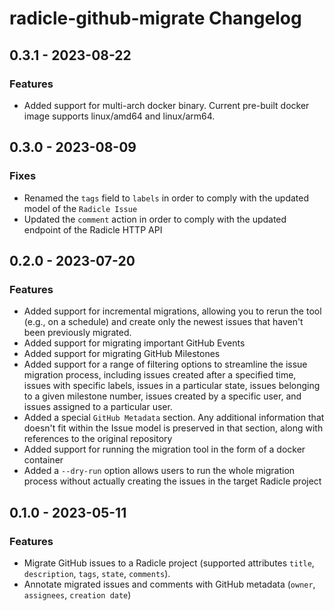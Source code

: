 # radicle-github-migrate Changelog

## 0.3.1 - 2023-08-22
### Features
* Added support for multi-arch docker binary. Current pre-built docker image supports linux/amd64 and linux/arm64.

## 0.3.0 - 2023-08-09
### Fixes
* Renamed the `tags` field to `labels` in order to comply with the updated model of the `Radicle Issue`
* Updated the `comment` action in order to comply with the updated endpoint of the Radicle HTTP API

## 0.2.0 - 2023-07-20
### Features
* Added support for incremental migrations, allowing you to rerun the tool (e.g., on a schedule) and create only the newest issues that haven't been previously migrated.
* Added support for migrating important GitHub Events
* Added support for migrating GitHub Milestones
* Added support for a range of filtering options to streamline the issue migration process, including issues created after a specified time, issues with specific labels, issues in a particular state, issues belonging to a given milestone number, issues created by a specific user, and issues assigned to a particular user.
* Added a special `GitHub Metadata` section. Any additional information that doesn't fit within the Issue model is preserved in that section, along with references to the original repository
* Added support for running the migration tool in the form of a docker container
* Added a `--dry-run` option allows users to run the whole migration process without actually creating the issues in the target Radicle project

## 0.1.0 - 2023-05-11
### Features
* Migrate GitHub issues to a Radicle project (supported attributes `title`, `description`, `tags`, `state`, `comments`).
* Annotate migrated issues and comments with GitHub metadata (`owner`, `assignees`, `creation date`)
